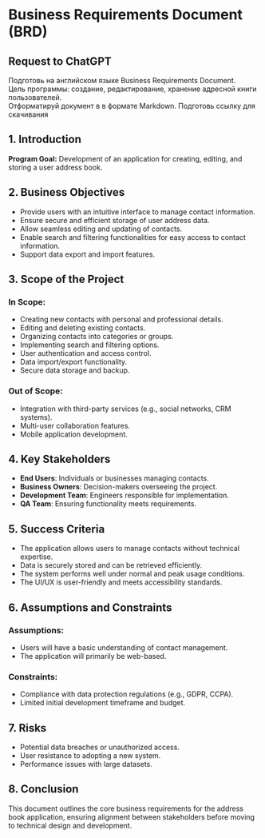 # Business Requirements Document (BRD)

## Request to ChatGPT
Подготовь на английском языке Business Requirements Document.  
Цель программы: создание, редактирование, хранение адресной книги пользователей.  
Отформатируй документ в в формате Markdown. Подготовь ссылку для скачивания

## 1. Introduction
**Program Goal:** Development of an application for creating, editing, and storing a user address book.

## 2. Business Objectives
- Provide users with an intuitive interface to manage contact information.
- Ensure secure and efficient storage of user address data.
- Allow seamless editing and updating of contacts.
- Enable search and filtering functionalities for easy access to contact information.
- Support data export and import features.

## 3. Scope of the Project
### **In Scope:**
- Creating new contacts with personal and professional details.
- Editing and deleting existing contacts.
- Organizing contacts into categories or groups.
- Implementing search and filtering options.
- User authentication and access control.
- Data import/export functionality.
- Secure data storage and backup.

### **Out of Scope:**
- Integration with third-party services (e.g., social networks, CRM systems).
- Multi-user collaboration features.
- Mobile application development.

## 4. Key Stakeholders
- **End Users**: Individuals or businesses managing contacts.
- **Business Owners**: Decision-makers overseeing the project.
- **Development Team**: Engineers responsible for implementation.
- **QA Team**: Ensuring functionality meets requirements.

## 5. Success Criteria
- The application allows users to manage contacts without technical expertise.
- Data is securely stored and can be retrieved efficiently.
- The system performs well under normal and peak usage conditions.
- The UI/UX is user-friendly and meets accessibility standards.

## 6. Assumptions and Constraints
### **Assumptions:**
- Users will have a basic understanding of contact management.
- The application will primarily be web-based.

### **Constraints:**
- Compliance with data protection regulations (e.g., GDPR, CCPA).
- Limited initial development timeframe and budget.

## 7. Risks
- Potential data breaches or unauthorized access.
- User resistance to adopting a new system.
- Performance issues with large datasets.

## 8. Conclusion
This document outlines the core business requirements for the address book application, ensuring alignment between stakeholders before moving to technical design and development.
